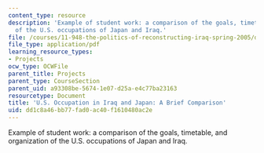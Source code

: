 ```yaml
---
content_type: resource
description: 'Example of student work: a comparison of the goals, timetable, and organization
  of the U.S. occupations of Japan and Iraq.'
file: /courses/11-948-the-politics-of-reconstructing-iraq-spring-2005/dd1c8a46bb77fad0ac40f1610480ac2e_kwack_final.pdf
file_type: application/pdf
learning_resource_types:
- Projects
ocw_type: OCWFile
parent_title: Projects
parent_type: CourseSection
parent_uid: a93308be-5674-1e07-d25a-e4c77ba23163
resourcetype: Document
title: 'U.S. Occupation in Iraq and Japan: A Brief Comparison'
uid: dd1c8a46-bb77-fad0-ac40-f1610480ac2e
---
```

Example of student work: a comparison of the goals, timetable, and organization of the U.S. occupations of Japan and Iraq.

